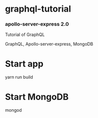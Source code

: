 # graphql-tutorial
### apollo-server-express 2.0
Tutorial of GraphQL

GraphQL, Apollo-server-express, MongoDB

# Start app
yarn run build

# Start MongoDB
mongod